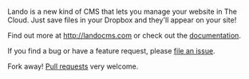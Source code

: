 Lando is a new kind of CMS that lets you manage your website in The Cloud. Just save files in your Dropbox and they'll appear on your site!

Find out more at <http://landocms.com> or check out the [documentation][docs].

If you find a bug or have a feature request, please [file an issue][issues].

Fork away! [Pull requests][pulls] very welcome.

[docs]: http://landocms.com/docs/install-update
[issues]: https://github.com/samrayner/Lando/issues
[pulls]: https://github.com/samrayner/Lando/pulls